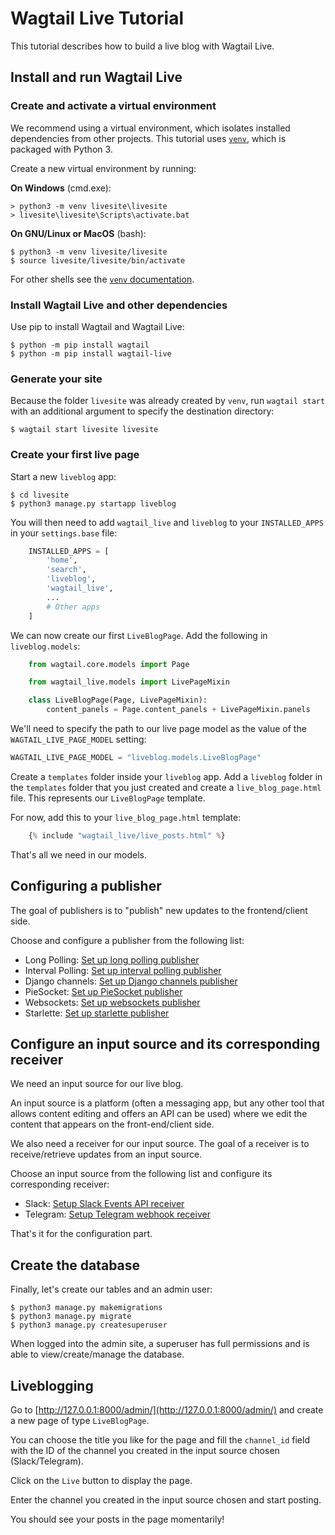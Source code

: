 # Wagtail Live Tutorial

This tutorial describes how to build a live blog with Wagtail Live.

## Install and run Wagtail Live

### Create and activate a virtual environment

We recommend using a virtual environment, which isolates installed dependencies from other projects.
This tutorial uses [`venv`](https://docs.python.org/3/tutorial/venv.html), which is packaged with Python 3.

Create a new virtual environment by running:

**On Windows** (cmd.exe):

```doscon
> python3 -m venv livesite\livesite
> livesite\livesite\Scripts\activate.bat
```

**On GNU/Linux or MacOS** (bash):

```console
$ python3 -m venv livesite/livesite
$ source livesite/livesite/bin/activate
```

For other shells see the [`venv` documentation](https://docs.python.org/3/library/venv.html).

### Install Wagtail Live and other dependencies

Use pip to install Wagtail and Wagtail Live:

```console
$ python -m pip install wagtail
$ python -m pip install wagtail-live
```

### Generate your site

Because the folder `livesite` was already created by `venv`, run `wagtail start` with an additional argument to specify the destination directory:

```console
$ wagtail start livesite livesite
```

### Create your first live page

Start a new `liveblog` app:

```console
$ cd livesite
$ python3 manage.py startapp liveblog
```

You will then need to add `wagtail_live` and `liveblog` to your `INSTALLED_APPS` in your `settings.base` file:
```python
    INSTALLED_APPS = [
        'home',
        'search',
        'liveblog',
        'wagtail_live',
        ...
        # Other apps
    ]
```

We can now create our first `LiveBlogPage`. Add the following in `liveblog.models`:
```python
    from wagtail.core.models import Page

    from wagtail_live.models import LivePageMixin

    class LiveBlogPage(Page, LivePageMixin):
        content_panels = Page.content_panels + LivePageMixin.panels
```

We'll need to specify the path to our live page model as the value of the `WAGTAIL_LIVE_PAGE_MODEL` setting:

```python
WAGTAIL_LIVE_PAGE_MODEL = "liveblog.models.LiveBlogPage"
```

Create a `templates` folder inside your `liveblog` app. Add a `liveblog` folder in the `templates` folder that you just created and create a `live_blog_page.html` file. This represents our `LiveBlogPage` template.

For now, add this to your `live_blog_page.html` template:
```python
    {% include "wagtail_live/live_posts.html" %}
```
That's all we need in our models.

## Configuring a publisher

The goal of publishers is to "publish" new updates to the frontend/client side.

Choose and configure a publisher from the following list:

- Long Polling: [Set up long polling publisher](publishers/setup_long_polling.md)
- Interval Polling: [Set up interval polling publisher](publishers/setup_interval_polling.md)
- Django channels: [Set up Django channels publisher](publishers/setup_django_channels.md)
- PieSocket: [Set up PieSocket publisher](publishers/setup_piesocket.md)
- Websockets: [Set up websockets publisher](publishers/setup_websockets.md)
- Starlette: [Set up starlette publisher](publishers/setup_starlette.md)

## Configure an input source and its corresponding receiver

We need an input source for our live blog.

An input source is a platform (often a messaging app, but any other tool that allows content editing and offers an API can be used) where we edit the content that appears on the front-end/client side.

We also need a receiver for our input source. The goal of a receiver is to receive/retrieve updates from an input source.

Choose an input source from the following list and configure its corresponding receiver:

- Slack: [Setup Slack Events API receiver](receivers/setup_slack.md)
- Telegram: [Setup Telegram webhook receiver](receivers/setup_telegram.md)


That's it for the configuration part.

## Create the database

Finally, let's create our tables and an admin user:

```console
$ python3 manage.py makemigrations
$ python3 manage.py migrate
$ python3 manage.py createsuperuser
```

When logged into the admin site, a superuser has full permissions and is able to view/create/manage the database.

## Liveblogging

Go to [http://127.0.0.1:8000/admin/](http://127.0.0.1:8000/admin/) and create a new page of type `LiveBlogPage`.

You can choose the title you like for the page and fill the `channel_id` field with the ID of the channel you created in the input source chosen (Slack/Telegram).

Click on the `Live` button to display the page.

Enter the channel you created in the input source chosen and start posting.

You should see your posts in the page momentarily!
